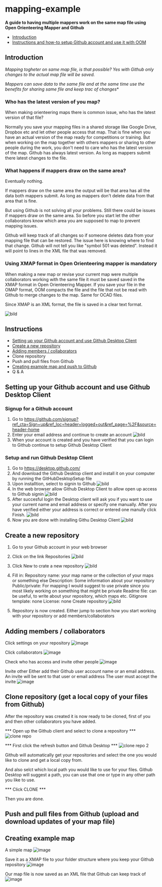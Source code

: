 # mapping-example

**A guide to having multiple mappers work on the same map file using Open Orienteering Mapper and Github**

- [Introduction](https://github.com/henrikopersson/mapping-example/blob/main/README.md#introduction)
- [Instructions and how-to setup Github account and use it with OOM](https://github.com/henrikopersson/mapping-example/blob/main/README.md#instructions)



## Introduction
*Mapping togheter on same map file, is that possible? Yes with Github only changes to the actual map file will be saved.*

*Mappers can save data to the same file and at the same time use the benefits for sharing same file and keep trac of changes**


### Who has the latest version of you map?

When making orienteering maps there is common issue, who has the latest version of that file? 

Normally you save your mapping files in a shared storage like Google Drive, Dropbox etc and let other people access that map. That is fine when you have an actual version of the map ready for competitions or training. But when working on the map together with others mappers or sharing to other people during the work, you don't need to care who has the latest version of the map. Github has always latest version. As long as mappers submit there latest changes to the file.


### What happens if mappers draw on the same area? ###

Eventually nothing.

If mappers draw on the same area the output will be that area has all the data both mappers submit.
As long as mappers don't delete data from that area that is fine. 

But using Github is not solving all your problems. Still there could be issues if mappers draw on the same area. So before you start let the other collaborators know which area you are supposed to map to prevent mapping issues.

Github will keep track of all changes so if someone deletes data from your mapping file that can be restored. The issue here is knowing where to find that change. Github will not tell you like "symbol 501 was deleted". Instead it will point to lines in the XML file that was removed.


### Using XMAP format in Open Orienteering mapper is mandatory ###

When making a new map or revise your current map were multiple collaborators working with the same file it must be saved saved in the XMAP format in Open Orienteering Mapper. If you save your file in the OMAP format, OOM compacts the file and the file that not be read with Github to merge changes to the map. Same for OCAD files. 

Since XMAP is an XML format, the file is saved in a clear text format.

![bild](https://user-images.githubusercontent.com/72732333/196690935-b5aafcdf-f917-42ca-a27e-608df78b1ef0.png)




## Instructions
- [Setting up your Github account and use Github Desktop Client](https://github.com/henrikopersson/mapping-example/blob/main/README.md#setting-up-your-github-account-and-use-github-desktop-client)
- [Create a new repository](https://github.com/henrikopersson/mapping-example/blob/main/README.md#create-a-new-repository)
- [Adding members / collaborators](https://github.com/henrikopersson/mapping-example/blob/main/README.md#adding-members--collaborators)
- Clone repository
- Push and pull files from Github
- [Creating example map and push to Github](https://github.com/henrikopersson/mapping-example#creating-example-map)
- Q & A


## Setting up your Github account and use Github Desktop Client

### Signup for a Github account
1. Go to https://github.com/signup?ref_cta=Sign+up&ref_loc=header+logged+out&ref_page=%2F&source=header-home
2. Enter your email address and continue to create an account
![bild](https://user-images.githubusercontent.com/5741093/195793640-6c245635-78fc-4e6f-9edd-be6afd486431.png)
3. When your account is created and you have verified that you can login to Github continue to setup Github Desktop Client

### Setup and run Github Desktop Client
1. Go to https://desktop.github.com/
2. And download the Github Desktop client and install it on your computer by running the GitHubDesktopSetup file
3. Upon installtion, select to signin to Github
![bild](https://user-images.githubusercontent.com/5741093/195795570-89f19c40-9c16-459f-b813-ca3e457ba48f.png)
4. In the web browser allow Github Desktop Client to allow open up access to Github signin
![bild](https://user-images.githubusercontent.com/5741093/195796075-cba42037-a44b-49a6-82b5-f698089a693e.png)
5. After succesful login the Desktop client will ask you if you want to use your current name and email address or specify one manually. After you have verified either your address is correct or entered one manully click Finish.
![bild](https://user-images.githubusercontent.com/5741093/195796498-bdc164be-296b-49ae-8555-863c6e818730.png)
6. Now you are done with installing Githu Desktop Client
![bild](https://user-images.githubusercontent.com/5741093/195796809-cf0efbb6-f996-4c76-8ef2-0425c10d15c0.png)

## Create a new repository

1. Go to your Github account in your web browser
2. Click on the link Repositories
![bild](https://user-images.githubusercontent.com/72732333/196682951-5dfd0f83-a873-4755-8006-595b16bf3725.png)
3. Click New to crate a new repository
![bild](https://user-images.githubusercontent.com/72732333/196683052-5da052bd-3c92-4856-8a17-5f6873359270.png)
4. Fill in:
Repository name: your map name or the collection of your maps or something else
Description: Some information about your repository
Public/private: For mapping I would suggest to use private since you most likely working on something that might be private
Readme file: can be useful, to write about your repository, which maps etc.
Gitignore template: none
License: none
Create repository
![bild](https://user-images.githubusercontent.com/72732333/196683937-6a83f41c-1151-4a3a-99f7-2941dc5adf00.png)

5. Repository is now created. Either jump to section how you start working with your repository or add members/collaborators

## Adding members / collaborators
Click settings on your repository
![image](https://user-images.githubusercontent.com/5741093/196257378-d7f75f4b-203d-4266-98c6-d06b7dbaddaf.png)

Click collaborators
![image](https://user-images.githubusercontent.com/5741093/196257491-deef829e-2f54-4e29-a58e-43ee5e1c9295.png)

Check who has access and invite other people
![image](https://user-images.githubusercontent.com/5741093/196257579-edb3a702-9c1c-4d63-bc4c-3d1d0dde24c1.png)

Invite other
Either add their Github user account name or an email address. An invite will be sent to that user or email address
The user must accept the invite 
![image](https://user-images.githubusercontent.com/5741093/196257764-5ba7ee63-f162-4d05-bdb4-a3955ba26229.png)


## Clone repository (get a local copy of your files from Github)

After the repository was created it is now ready to be cloned, first of you and then other collaborators you have added.

*** Open up the Github client and select to clone a repository ***
![clone repo](https://user-images.githubusercontent.com/72732333/210184324-36ee9518-f1d4-4d83-a0d9-d0544de9dfca.png)

*** First click the refresh button and Github Desktop ***
![clone repo 2](https://user-images.githubusercontent.com/72732333/210184379-4bf001b6-cfe0-4346-8ee3-e04436e23469.png)

Github will automatically get your repositories and select the one you would like to clone and get a local copy from.

And also selct which local path you would like to use for your files. Github Desktop will suggest a path, you can use that one or type in any other path you like to use.

*** Click CLONE ***

Then you are done.


## Push and pull files from Github (upload and download updates of your map file)

## Creating example map

A simple map 
![image](https://user-images.githubusercontent.com/5741093/196256390-a757ce10-3f73-4bdc-868d-5aea1ec48b94.png)

Save it as a XMAP file to your folder structure where you keep your Github repository
![image](https://user-images.githubusercontent.com/5741093/196256611-4d49ad0b-b8cc-4b91-bfe3-8020f39c85bc.png)

Our map file is now saved as an XML file that Github can keep track of
![image](https://user-images.githubusercontent.com/5741093/196256975-177526c9-6828-4a0d-85b1-75af62c21b2a.png)



